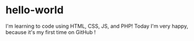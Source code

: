 # hello-world
I'm learning to code using HTML, CSS, JS, and PHP! Today I'm very happy, because it's my first time on GitHub !
